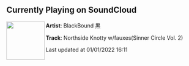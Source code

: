 ## Currently Playing on SoundCloud

[<img align="left" width="100" src="https://i1.sndcdn.com/artworks-7TH3ORlawFzHkf8W-5eswzw-t500x500.jpg">](https://soundcloud.com/blackb0und/northside-knotty-wfauxessinner-circle-vol-2)

**Artist**: BlackBound 黒 

**Track**: Northside Knotty w/fauxes(Sinner Circle Vol. 2)

Last updated at 01/01/2022 16:11
